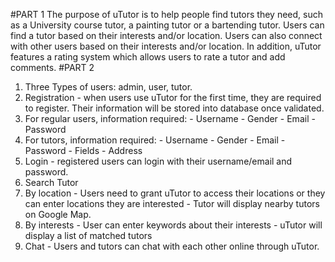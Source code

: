 #PART 1
The purpose of uTutor is to help people find tutors they need, such as a University course tutor, a painting tutor or a bartending tutor. Users can find a tutor based on their interests and/or location. Users can also connect with other users based on their interests and/or location. In addition, uTutor features a rating system which allows users to rate a tutor and add comments.
#PART 2
1. Three Types of users: admin, user, tutor.
2. Registration - when users use uTutor for the first time, they are required to register. Their information will be stored into database once validated. 
  1. For regular users, information required:
    - Username
    - Gender
    - Email
    - Password
  2. For tutors, information required:
    - Username
    - Gender
    - Email
    - Password
    - Fields
    - Address
3. Login - registered users can login with their username/email and password.
4. Search Tutor
  1. By location
    - Users need to grant uTutor to access their locations or they can enter locations they are interested
    - Tutor will display nearby tutors on Google Map.
  2. By interests
    - User can enter keywords about their interests
    - uTutor will display a list of matched tutors
5. Chat - Users and tutors can chat with each other online through uTutor.
